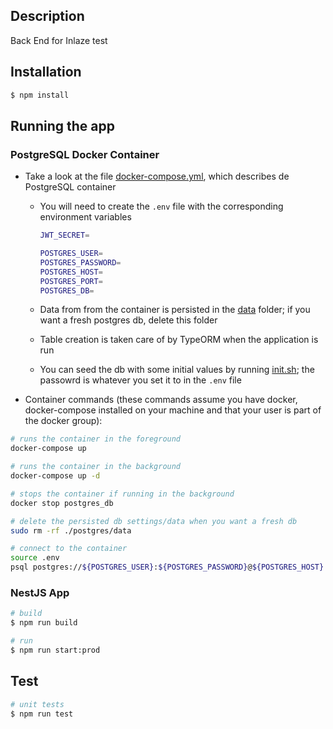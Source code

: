 ## Description

Back End for Inlaze test

## Installation

```bash
$ npm install
```

## Running the app

### PostgreSQL Docker Container

- Take a look at the file [docker-compose.yml](./docker-compose.yml), which describes de PostgreSQL container

  - You will need to create the `.env` file with the corresponding environment variables

    ```bash
    JWT_SECRET=

    POSTGRES_USER=
    POSTGRES_PASSWORD=
    POSTGRES_HOST=
    POSTGRES_PORT=
    POSTGRES_DB=
    ```

  - Data from from the container is persisted in the [data](./postgres/data/) folder; if you want a fresh postgres db, delete this folder
  - Table creation is taken care of by TypeORM when the application is run
  - You can seed the db with some initial values by running [init.sh](./postgres/init.sh); the passowrd is whatever you set it to in the `.env` file

- Container commands (these commands assume you have docker, docker-compose installed on your machine and that your user is part of the docker group):

```bash
# runs the container in the foreground
docker-compose up

# runs the container in the background
docker-compose up -d

# stops the container if running in the background
docker stop postgres_db

# delete the persisted db settings/data when you want a fresh db
sudo rm -rf ./postgres/data

# connect to the container
source .env
psql postgres://${POSTGRES_USER}:${POSTGRES_PASSWORD}@${POSTGRES_HOST}:${POSTGRES_PORT}/${POSTGRES_DB}
```

### NestJS App

```bash
# build
$ npm run build

# run
$ npm run start:prod
```

## Test

```bash
# unit tests
$ npm run test
```
